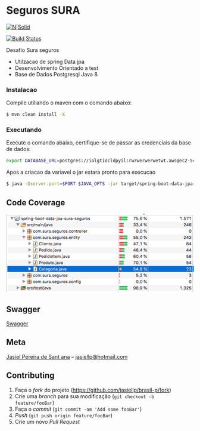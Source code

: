 # Seguros SURA 

[![N|Solid](https://encrypted-tbn0.gstatic.com/images?q=tbn:ANd9GcQm108yLpChuDwpHS6FM_a20dOIqJsY6QOKLCpGp6lmFDaJapP5&s)](https://nodesource.com/products/nsolid)

[![Build Status](https://travis-ci.org/joemccann/dillinger.svg?branch=master)](https://travis-ci.org/joemccann/dillinger)

Desafio Sura seguros 

  - Utilzacao de spring Data jpa
  - Desenvolvimento Orientado a test
  - Base de Dados  Postgresql Java 8

  
### Instalacao 

Compile utiliando o maven com o comando abaixo:
```sh
$ mvn clean install -X
```
### Executando 

Execute o comando abaixo, certifique-se de passar as credenciais da base de dados:
```sh
export DATABASE_URL=postgres://iolgtiocldpyil:rwrwerwerwetwt.aws@ec2-54-91-178-234.compute-1.amazonaws.com:5532/fsfdsfs
```
Apos a criacao da variavel o jar estara pronto para execucao
```sh
$ java -Dserver.port=$PORT $JAVA_OPTS -jar target/spring-boot-data-jpa-sura-seguros-1.0.jar
```


## Code Coverage

![Screenshot](codeCoverage.png)


## Swagger
 [Swagger](http://sura-seguros.herokuapp.com/swagger)

 
## Meta

[Jasiel Pereira de Sant ana](https://twitter.com/jasiellp) – jasiellp@hotmail.com
 
## Contributing

1. Faça o _fork_ do projeto (<https://github.com/jasiellp/brasil-p/fork>)
2. Crie uma _branch_ para sua modificação (`git checkout -b feature/fooBar`)
3. Faça o _commit_ (`git commit -am 'Add some fooBar'`)
4. _Push_ (`git push origin feature/fooBar`)
5. Crie um novo _Pull Request_

[npm-image]: https://img.shields.io/npm/v/datadog-metrics.svg?style=flat-square
[npm-url]: https://npmjs.org/package/datadog-metrics
[npm-downloads]: https://img.shields.io/npm/dm/datadog-metrics.svg?style=flat-square
[travis-image]: https://img.shields.io/travis/dbader/node-datadog-metrics/master.svg?style=flat-square
[travis-url]: https://travis-ci.org/dbader/node-datadog-metrics
[wiki]: https://github.com/seunome/seuprojeto/wiki
